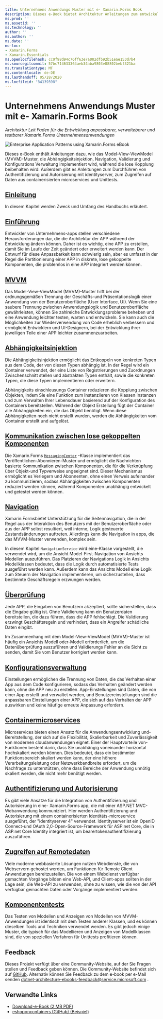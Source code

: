 ```yaml
---
title: Unternehmens Anwendungs Muster mit e- Xamarin.Forms Book
description: Dieses e-Book bietet Architektur Anleitungen zum entwickeln anpassbarer, verwaltebarer und testbarer Xamarin.Forms Unternehmensanwendungen.
ms.prod: ''
ms.assetid: ''
ms.technology: ''
author: ''
ms.author: ''
ms.date: ''
no-loc:
- Xamarin.Forms
- Xamarin.Essentials
ms.openlocfilehash: cc0f98d94c76ff63e7a002dfb92b51eae153d7b4
ms.sourcegitcommit: 57bc714633364aeb34aba9803e88802bebf321ba
ms.translationtype: MT
ms.contentlocale: de-DE
ms.lasthandoff: 05/28/2020
ms.locfileid: "84139398"
---
```

# <a name="enterprise-application-patterns-using-xamarinforms-ebook"></a>Unternehmens Anwendungs Muster mit e- Xamarin.Forms Book

_Architektur Leit Faden für die Entwicklung anpassbarer, verwaltebarer und testbarer Xamarin.Forms Unternehmensanwendungen_

![](images/cover-sml.png "Enterprise Application Patterns using Xamarin.Forms eBook")

Dieses e-Book enthält Anleitungen dazu, wie das Model-View-ViewModel (MVVM)-Muster, die Abhängigkeitsinjektion, Navigation, Validierung und Konfigurations Verwaltung implementiert wird, während die lose Kopplung beibehalten wird. Außerdem gibt es Anleitungen zum Durchführen von Authentifizierung und Autorisierung mit identityserver, zum Zugreifen auf Daten aus containerisierten microservices und Unittests.

## <a name="preface"></a>[Einleitung](preface.md)

In diesem Kapitel werden Zweck und Umfang des Handbuchs erläutert.

## <a name="introduction"></a>[Einführung](introduction.md)

Entwickler von Unternehmens-apps stellen verschiedene Herausforderungen dar, die die Architektur der APP während der Entwicklung ändern können. Daher ist es wichtig, eine APP zu erstellen, damit Sie im Laufe der Zeit geändert oder erweitert werden kann. Der Entwurf für diese Anpassbarkeit kann schwierig sein, aber es umfasst in der Regel die Partitionierung einer APP in diskrete, lose gekoppelte Komponenten, die problemlos in eine APP integriert werden können.

## <a name="mvvm"></a>[MVVM](mvvm.md)

Das Model-View-ViewModel (MVVM)-Muster hilft bei der ordnungsgemäßen Trennung der Geschäfts-und Präsentationslogik einer Anwendung von der Benutzeroberfläche (User Interface, UI). Wenn Sie eine saubere Trennung zwischen Anwendungslogik und Benutzeroberfläche gewährleisten, können Sie zahlreiche Entwicklungsprobleme beheben und eine Anwendung leichter testen, warten und entwickeln. Sie kann auch die Möglichkeiten zur Wiederverwendung von Code erheblich verbessern und ermöglicht Entwicklern und UI-Designern, bei der Entwicklung ihrer jeweiligen Teile einer APP leichter zusammenzuarbeiten.

## <a name="dependency-injection"></a>[Abhängigkeitsinjektion](dependency-injection.md)

Die Abhängigkeitsinjektion ermöglicht das Entkoppeln von konkreten Typen aus dem Code, der von diesen Typen abhängig ist. In der Regel wird ein Container verwendet, der eine Liste von Registrierungen und Zuordnungen Zwischenschnitt stellen und abstrakten Typen enthält, sowie die konkreten Typen, die diese Typen implementieren oder erweitern.

Abhängigkeits einschleusungs Container reduzieren die Kopplung zwischen Objekten, indem Sie eine Funktion zum Instanziieren von Klassen Instanzen und zum Verwalten Ihrer Lebensdauer basierend auf der Konfiguration des Containers bereitstellen. Während der Objekt Erstellung fügt der Container alle Abhängigkeiten ein, die das Objekt benötigt. Wenn diese Abhängigkeiten noch nicht erstellt wurden, werden die Abhängigkeiten vom Container erstellt und aufgelöst.

## <a name="communicating-between-loosely-coupled-components"></a>[Kommunikation zwischen lose gekoppelten Komponenten](communicating-between-loosely-coupled-components.md)

Die Xamarin.Forms [`MessagingCenter`](xref:Xamarin.Forms.MessagingCenter) -Klasse implementiert das Veröffentlichen-Abonnieren-Muster und ermöglicht die Nachrichten basierte Kommunikation zwischen Komponenten, die für die Verknüpfung über Objekt-und Typverweise ungeeignet sind. Dieser Mechanismus ermöglicht es Verlegern und Abonnenten, ohne einen Verweis aufeinander zu kommunizieren, sodass Abhängigkeiten zwischen Komponenten reduziert werden können, während Komponenten unabhängig entwickelt und getestet werden können.

## <a name="navigation"></a>[Navigation](navigation.md)

Xamarin.Formsbietet Unterstützung für die Seitennavigation, die in der Regel aus der Interaktion des Benutzers mit der Benutzeroberfläche oder aus der APP selbst resultiert, weil interne, Logik gesteuerte Zustandsänderungen auftreten. Allerdings kann die Navigation in apps, die das MVVM-Muster verwenden, komplex sein.

In diesem Kapitel `NavigationService` wird eine-Klasse vorgestellt, die verwendet wird, um die Ansicht Model-First-Navigation von Ansichts Modellen auszuführen. Das Platzieren der Navigations Logik in Ansichts Modellklassen bedeutet, dass die Logik durch automatisierte Tests ausgeführt werden kann. Außerdem kann das Ansichts Modell eine Logik zum Steuern der Navigation implementieren, um sicherzustellen, dass bestimmte Geschäftsregeln erzwungen werden.

## <a name="validation"></a>[Überprüfung](validation.md)

Jede APP, die Eingaben von Benutzern akzeptiert, sollte sicherstellen, dass die Eingabe gültig ist. Ohne Validierung kann ein Benutzerdaten bereitstellen, die dazu führen, dass die APP fehlschlägt. Die Validierung erzwingt Geschäftsregeln und verhindert, dass ein Angreifer schädliche Daten eingibt.

Im Zusammenhang mit dem Model-View-ViewModel (MVVM)-Muster ist häufig ein Ansichts Modell oder-Modell erforderlich, um die Datenüberprüfung auszuführen und Validierungs Fehler an die Sicht zu senden, damit Sie vom Benutzer korrigiert werden kann.

## <a name="configuration-management"></a>[Konfigurationsverwaltung](configuration-management.md)

Einstellungen ermöglichen die Trennung von Daten, die das Verhalten einer App aus dem Code konfigurieren, sodass das Verhalten geändert werden kann, ohne die APP neu zu erstellen. App-Einstellungen sind Daten, die von einer App erstellt und verwaltet werden, und Benutzereinstellungen sind die anpassbaren Einstellungen einer APP, die sich auf das Verhalten der APP auswirken und keine häufige erneute Anpassung erfordern.

## <a name="containerized-microservices"></a>[Containermicroservices](containerized-microservices.md)

Microservices bieten einen Ansatz für die Anwendungsentwicklung und-Bereitstellung, der sich auf die Flexibilität, Skalierbarkeit und Zuverlässigkeit von modernen cloudanwendungen eignet. Einer der Hauptvorteile von-Funktionen besteht darin, dass Sie unabhängig voneinander horizontal hochskaliert werden können. Dies bedeutet, dass ein bestimmter Funktionsbereich skaliert werden kann, der eine höhere Verarbeitungsleistung oder Netzwerkbandbreite erfordert, um die Nachfrage zu unterstützen, ohne dass Bereiche der Anwendung unnötig skaliert werden, die nicht mehr benötigt werden.

## <a name="authentication-and-authorization"></a>[Authentifizierung und Autorisierung](authentication-and-authorization.md)

Es gibt viele Ansätze für die Integration von Authentifizierung und Autorisierung in eine- Xamarin.Forms app, die mit einer ASP.NET MVC-Webanwendung kommuniziert. Hier werden Authentifizierung und Autorisierung mit einem containerisierten Identitäts-microservice ausgeführt, der "identityserver 4" verwendet. Identityserver ist ein OpenID Connect-und OAuth 2,0-Open-Source-Framework für ASP.net Core, die in ASP.net Core Identity integriert ist, um bearertokenauthentifizierung auszuführen.

## <a name="accessing-remote-data"></a>[Zugreifen auf Remotedaten](accessing-remote-data.md)

Viele moderne webbasierte Lösungen nutzen Webdienste, die von Webservern gehostet werden, um Funktionen für Remote Client Anwendungen bereitzustellen. Die von einem Webdienst verfügbar gemachten Vorgänge bilden eine Web-API, und Client-apps sollten in der Lage sein, die Web-API zu verwenden, ohne zu wissen, wie die von der API verfügbar gemachten Daten oder Vorgänge implementiert werden.

## <a name="unit-testing"></a>[Komponententests](unit-testing.md)

Das Testen von Modellen und Anzeigen von Modellen von MVVM-Anwendungen ist identisch mit dem Testen anderer Klassen, und es können dieselben Tools und Techniken verwendet werden. Es gibt jedoch einige Muster, die typisch für das Modellieren und Anzeigen von Modellklassen sind, die von speziellen Verfahren für Unittests profitieren können.

## <a name="feedback"></a>Feedback

Dieses Projekt verfügt über eine Community-Website, auf der Sie Fragen stellen und Feedback geben können. Die Community-Website befindet sich auf [GitHub](https://github.com/dotnet-architecture/eShopOnContainers). Alternativ können Sie Feedback zu dem e-book per e-Mail senden [dotnet-architecture-ebooks-feedback@service.microsoft.com](mailto:dotnet-architecture-ebooks-feedback@service.microsoft.com) .

## <a name="related-links"></a>Verwandte Links

- [Download-e-Book (2 MB PDF)](https://aka.ms/xamarinpatternsebook)
- [eshoponcontainers (GitHub) (Beispiel)](https://github.com/dotnet-architecture/eShopOnContainers)
